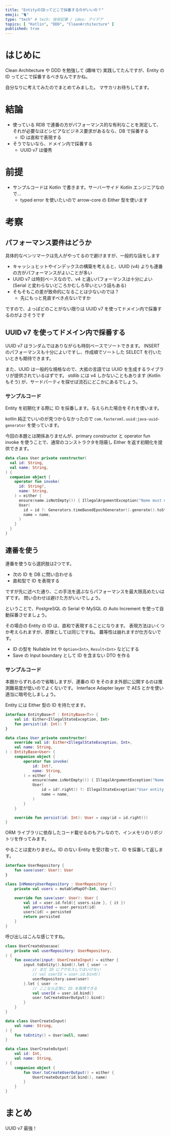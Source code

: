 ```yaml
---
title: "EntityのIDってどこで採番するのがいいの？"
emoji: "🐈"
type: "tech" # tech: 技術記事 / idea: アイデア
topics: [ "Kotlin", "DDD", "CleanArchitecture" ]
published: true
---
```


# はじめに

Clean Architecture や DDD を勉強して (趣味で) 実践してたんですが、Entity の ID ってどこで採番するべきなんですかね。

自分なりに考えてみたのでまとめてみました。
マサカリお待ちしてます。

# 結論

- 使っている RDB で連番の方がパフォーマンス的な有利なことを測定して、それが必要なほどシビアなビジネス要求があるなら、DB で採番する
    - ID は直和で表現する
- そうでないなら、ドメイン内で採番する
    - UUID v7 は優秀

# 前提

- サンプルコードは Kotlin で書きます。サーバーサイド Kotlin エンジニアなので...
    - typed error を使いたいので arrow-core の Either 型を使います

# 考察

## パフォーマンス要件はどうか

具体的なベンリマークは先人がやってるので避けますが、一般的な話をします

- キャッシュヒットやインデックスの構築を考えると、UUID (v4) よりも連番の方がパフォーマンスがよいことが多い
- UUID v7 は時刻ベースなので、v4 と違いパフォーマンスは十分によい (Serial と変わらないどころかむしろ早いという話もある)
- そもそもこの差が致命的になることは少ないのでは？
    - 先にもっと見直すべき点ないですか

ですので、よっぽどのことがない限りは UUID v7 を使ってドメイン内で採番するのがよさそうです

## UUID v7 を使ってドメイン内で採番する

UUID v7 はランダムではありながらも時刻ベースでソートできます。
INSERT のパフォーマンスも十分によいですし、作成順でソートした SELECT を行いたいときも期待できます。

また、UUID は一般的な規格なので、大抵の言語では UUID を生成するライブラリが提供されているはずです。
stdlib には v4 しかないこともあります (Kotlin もそう) が、サードパーティを探せば流石にどこかにあるでしょう。

### サンプルコード

Entity を初期化する際に ID を採番します。与えられた場合をそれを使います。

kotlin 純正でいいのが見つからなかったので `com.fasterxml.uuid:java-uuid-generator` を使っています。

今回の本題とは関係ありませんが、primary constructor と operator fun invoke を使うことで、通常のコンストラクタを隠蔽し Either を返す初期化を提供できます。

```kotlin
data class User private constructor(
  val id: String,
  val name: String,
) {
  companion object {
    operator fun invoke(
      id: String?,
      name: String,
    ) = either {
      ensure(name.isNotEmpty()) { IllegalArgumentException("Name must not be empty") }
      User(
        id = id ?: Generators.timeBasedEpochGenerator().generate().toString(),
        name = name,
      )
    }
  }
}
```

## 連番を使う

連番を使うなら選択肢は2つです。

- 次の ID を DB に問い合わせる
- 直和型で ID を表現する

ですが先に述べた通り、この手法を選ぶならパフォーマンスを最大限高めたいはずです。
問い合わせは避けた方がいいでしょう。

ということで、PostgreSQL の Serial や MySQL の Auto Increment を使って自動採番させましょう。

その場合の Entity の ID は、直和で表現することになります。
表現方法はいくつか考えられますが、原理としては同じですね。
羃等性は崩れますが仕方ないです。

- ID の型を Nullable Int や `Option<Int>`, `Result<Int>` などにする
- Save の Input boundary として ID を含まない DTO を作る

### サンプルコード

本題からずれるので省略しますが、連番の ID をそのまま外部に公開するのは推測難易度が低いのでよくないです。
Interface Adapter layer で AES とかを使い適当に暗号化しましょう。

Entity には Either 型の ID を持たせます。

```kotlin
interface EntityBase<T : EntityBase<T>> {
    val id: Either<IllegalStateException, Int>
    fun persist(id: Int): T
}

data class User private constructor(
    override val id: Either<IllegalStateException, Int>,
    val name: String,
) : EntityBase<User> {
    companion object {
        operator fun invoke(
            id: Int?,
            name: String,
        ) = either {
            ensure(name.isNotEmpty()) { IllegalArgumentException("Name must not be empty") }
            User(
                id = id?.right() ?: IllegalStateException("User entity is not persisted").left(),
                name = name,
            )
        }
    }

    override fun persist(id: Int): User = copy(id = id.right())
}
```

ORM ライブラリに依存したコード載せるのもアレなので、インメモリのリポジトリを作ってみます。

やることは変わりません。ID のない Entity を受け取って、ID を採番して返します。

```kotlin
interface UserRepository {
    fun save(user: User): User
}

class InMemoryUserRepository : UserRepository {
    private val users = mutableMapOf<Int, User>()

    override fun save(user: User): User {
        val id = user.id.fold({ users.size }, { it })
        val persisted = user.persist(id)
        users[id] = persisted
        return persisted
    }
}
```

呼び出しはこんな感じですね。

```kotlin
class UserCreateUsecase(
    private val userRepository: UserRepository,
) {
    fun execute(input: UserCreateInput) = either {
        input.toEntity().bind().let { user ->
            // まだ ID にアクセスしてはいけない
            // val userId = user.id.bind()
            userRepository.save(user)
        }.let { user ->
            // ここなら正常に ID を取得できる
            val userId = user.id.bind()
            user.toCreateUserOutput().bind()
        }
    }
}

data class UserCreateInput(
    val name: String,
) {
    fun toEntity() = User(null, name)
}

data class UserCreateOutput(
    val id: Int,
    val name: String,
) {
    companion object {
        fun User.toCreateUserOutput() = either {
            UserCreateOutput(id.bind(), name)
        }
    }
}
```

# まとめ

UUID v7 最強！
